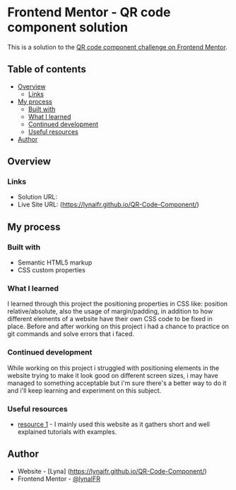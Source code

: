 # Frontend Mentor - QR code component solution

This is a solution to the [QR code component challenge on Frontend Mentor](https://www.frontendmentor.io/challenges/qr-code-component-iux_sIO_H). 

## Table of contents

- [Overview](#overview)
  - [Links](#links)
- [My process](#my-process)
  - [Built with](#built-with)
  - [What I learned](#what-i-learned)
  - [Continued development](#continued-development)
  - [Useful resources](#useful-resources)
- [Author](#author)

## Overview

### Links

- Solution URL: 
- Live Site URL: (https://lynaifr.github.io/QR-Code-Component/)

## My process

### Built with

- Semantic HTML5 markup
- CSS custom properties

### What I learned

I learned through this project the positioning properties in CSS like: position relative/absolute, also the usage of margin/padding, in addition to how different elements of a website have their own CSS code to be fixed in place. Before and after working on this project i had a chance to practice on git commands and solve errors that i faced.

### Continued development

While working on this project i struggled with positioning elements in the website trying to make it look good on different screen sizes, i may have managed to something acceptable but i'm sure there's a better way to do it and i'll keep learning and experiment on this subject.

### Useful resources

- [resource 1](https://https://www.w3schools.com) - I mainly used this website as it gathers short and well explained tutorials with examples.

## Author

- Website - [Lyna] (https://lynaifr.github.io/QR-Code-Component/)
- Frontend Mentor - [@lynaIFR](https://www.frontendmentor.io/profile/lynaIFR)